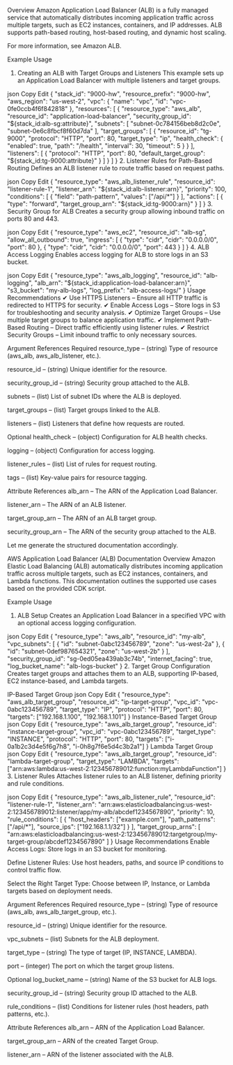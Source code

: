 Overview
Amazon Application Load Balancer (ALB) is a fully managed service that automatically distributes incoming application traffic across multiple targets, such as EC2 instances, containers, and IP addresses. ALB supports path-based routing, host-based routing, and dynamic host scaling.

For more information, see Amazon ALB.

Example Usage
1. Creating an ALB with Target Groups and Listeners
This example sets up an Application Load Balancer with multiple listeners and target groups.

json
Copy
Edit
{
    "stack_id": "9000-hw",
    "resource_prefix": "9000-hw",
    "aws_region": "us-west-2",
    "vpc": {
        "name": "vpc",
        "id": "vpc-0fe0ccb4f6f842818"
    },
    "resources": [
        {
            "resource_type": "aws_alb",
            "resource_id": "application-load-balancer",
            "security_group_id": "${stack_id:alb-sg:attribute}",
            "subnets": [
                "subnet-0c784156beb8d2c0e",
                "subnet-0e6c8fbcf8f60d7da"
            ],
            "target_groups": [
                {
                    "resource_id": "tg-9000",
                    "protocol": "HTTP",
                    "port": 80,
                    "target_type": "ip",
                    "health_check": {
                        "enabled": true,
                        "path": "/health",
                        "interval": 30,
                        "timeout": 5
                    }
                }
            ],
            "listeners": [
                {
                    "protocol": "HTTP",
                    "port": 80,
                    "default_target_group": "${stack_id:tg-9000:attribute}"
                }
            ]
        }
    ]
}
2. Listener Rules for Path-Based Routing
Defines an ALB listener rule to route traffic based on request paths.

json
Copy
Edit
{
    "resource_type": "aws_alb_listener_rule",
    "resource_id": "listener-rule-1",
    "listener_arn": "${stack_id:alb-listener:arn}",
    "priority": 100,
    "conditions": [
        {
            "field": "path-pattern",
            "values": ["/api/*"]
        }
    ],
    "actions": [
        {
            "type": "forward",
            "target_group_arn": "${stack_id:tg-9000:arn}"
        }
    ]
}
3. Security Group for ALB
Creates a security group allowing inbound traffic on ports 80 and 443.

json
Copy
Edit
{
    "resource_type": "aws_ec2",
    "resource_id": "alb-sg",
    "allow_all_outbound": true,
    "ingress": [
        {
            "type": "cidr",
            "cidr": "0.0.0.0/0",
            "port": 80
        },
        {
            "type": "cidr",
            "cidr": "0.0.0.0/0",
            "port": 443
        }
    ]
}
4. ALB Access Logging
Enables access logging for ALB to store logs in an S3 bucket.

json
Copy
Edit
{
    "resource_type": "aws_alb_logging",
    "resource_id": "alb-logging",
    "alb_arn": "${stack_id:application-load-balancer:arn}",
    "s3_bucket": "my-alb-logs",
    "log_prefix": "alb-access-logs/"
}
Usage Recommendations
✔ Use HTTPS Listeners – Ensure all HTTP traffic is redirected to HTTPS for security.
✔ Enable Access Logs – Store logs in S3 for troubleshooting and security analysis.
✔ Optimize Target Groups – Use multiple target groups to balance application traffic.
✔ Implement Path-Based Routing – Direct traffic efficiently using listener rules.
✔ Restrict Security Groups – Limit inbound traffic to only necessary sources.

Argument References
Required
resource_type – (string) Type of resource (aws_alb, aws_alb_listener, etc.).

resource_id – (string) Unique identifier for the resource.

security_group_id – (string) Security group attached to the ALB.

subnets – (list) List of subnet IDs where the ALB is deployed.

target_groups – (list) Target groups linked to the ALB.

listeners – (list) Listeners that define how requests are routed.

Optional
health_check – (object) Configuration for ALB health checks.

logging – (object) Configuration for access logging.

listener_rules – (list) List of rules for request routing.

tags – (list) Key-value pairs for resource tagging.

Attribute References
alb_arn – The ARN of the Application Load Balancer.

listener_arn – The ARN of an ALB listener.

target_group_arn – The ARN of an ALB target group.

security_group_arn – The ARN of the security group attached to the ALB.






























Let me generate the structured documentation accordingly.

AWS Application Load Balancer (ALB) Documentation
Overview
Amazon Elastic Load Balancing (ALB) automatically distributes incoming application traffic across multiple targets, such as EC2 instances, containers, and Lambda functions. This documentation outlines the supported use cases based on the provided CDK script.

Example Usage
1. ALB Setup
Creates an Application Load Balancer in a specified VPC with an optional access logging configuration.

json
Copy
Edit
{
    "resource_type": "aws_alb",
    "resource_id": "my-alb",
    "vpc_subnets": [
        {
            "id": "subnet-0abc123456789",
            "zone": "us-west-2a"
        },
        {
            "id": "subnet-0def987654321",
            "zone": "us-west-2b"
        }
    ],
    "security_group_id": "sg-0ed05ea439ab3c74b",
    "internet_facing": true,
    "log_bucket_name": "alb-logs-bucket"
}
2. Target Group Configuration
Creates target groups and attaches them to an ALB, supporting IP-based, EC2 instance-based, and Lambda targets.

IP-Based Target Group
json
Copy
Edit
{
    "resource_type": "aws_alb_target_group",
    "resource_id": "ip-target-group",
    "vpc_id": "vpc-0abc123456789",
    "target_type": "IP",
    "protocol": "HTTP",
    "port": 80,
    "targets": ["192.168.1.100", "192.168.1.101"]
}
Instance-Based Target Group
json
Copy
Edit
{
    "resource_type": "aws_alb_target_group",
    "resource_id": "instance-target-group",
    "vpc_id": "vpc-0abc123456789",
    "target_type": "INSTANCE",
    "protocol": "HTTP",
    "port": 80,
    "targets": ["i-0a1b2c3d4e5f6g7h8", "i-0h8g7f6e5d4c3b2a1"]
}
Lambda Target Group
json
Copy
Edit
{
    "resource_type": "aws_alb_target_group",
    "resource_id": "lambda-target-group",
    "target_type": "LAMBDA",
    "targets": ["arn:aws:lambda:us-west-2:123456789012:function:myLambdaFunction"]
}
3. Listener Rules
Attaches listener rules to an ALB listener, defining priority and rule conditions.

json
Copy
Edit
{
    "resource_type": "aws_alb_listener_rule",
    "resource_id": "listener-rule-1",
    "listener_arn": "arn:aws:elasticloadbalancing:us-west-2:123456789012:listener/app/my-alb/abcdef1234567890",
    "priority": 10,
    "rule_conditions": [
        {
            "host_headers": ["example.com"],
            "path_patterns": ["/api/*"],
            "source_ips": ["192.168.1.1/32"]
        }
    ],
    "target_group_arns": [
        "arn:aws:elasticloadbalancing:us-west-2:123456789012:targetgroup/my-target-group/abcdef1234567890"
    ]
}
Usage Recommendations
Enable Access Logs: Store logs in an S3 bucket for monitoring.

Define Listener Rules: Use host headers, paths, and source IP conditions to control traffic flow.

Select the Right Target Type: Choose between IP, Instance, or Lambda targets based on deployment needs.

Argument References
Required
resource_type – (string) Type of resource (aws_alb, aws_alb_target_group, etc.).

resource_id – (string) Unique identifier for the resource.

vpc_subnets – (list) Subnets for the ALB deployment.

target_type – (string) The type of target (IP, INSTANCE, LAMBDA).

port – (integer) The port on which the target group listens.

Optional
log_bucket_name – (string) Name of the S3 bucket for ALB logs.

security_group_id – (string) Security group ID attached to the ALB.

rule_conditions – (list) Conditions for listener rules (host headers, path patterns, etc.).

Attribute References
alb_arn – ARN of the Application Load Balancer.

target_group_arn – ARN of the created Target Group.

listener_arn – ARN of the listener associated with the ALB.

